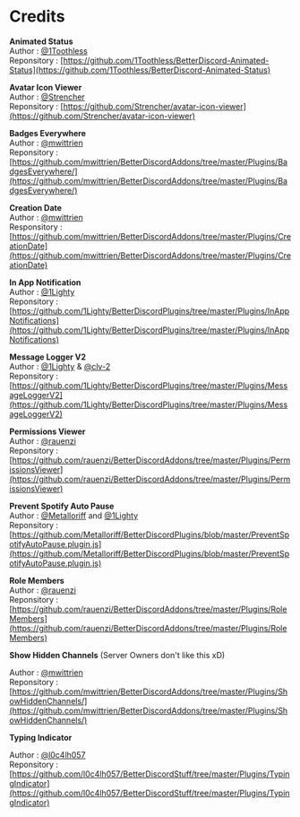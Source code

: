 # Credits

**Animated Status** <br/> 
Author : [@1Toothless](https://github.com/1Toothless)<br/>
Reponsitory : [https://github.com/1Toothless/BetterDiscord-Animated-Status](https://github.com/1Toothless/BetterDiscord-Animated-Status)

**Avatar Icon Viewer**<br/>
Author : [@Strencher](https://github.com/Strencher)<br/>
Reponsitory : [https://github.com/Strencher/avatar-icon-viewer](https://github.com/Strencher/avatar-icon-viewer)

**Badges Everywhere**<br/>
Author : [@mwittrien](https://github.com/mwittrien)<br/>
Reponsitory : [https://github.com/mwittrien/BetterDiscordAddons/tree/master/Plugins/BadgesEverywhere/](https://github.com/mwittrien/BetterDiscordAddons/tree/master/Plugins/BadgesEverywhere/)

**Creation Date**<br/>
Author : [@mwittrien](https://github.com/mwittrien)<br/>
Responsitory : [https://github.com/mwittrien/BetterDiscordAddons/tree/master/Plugins/CreationDate](https://github.com/mwittrien/BetterDiscordAddons/tree/master/Plugins/CreationDate)

**In App Notification**<br/>
Author : [@1Lighty](https://github.com/1Lighty)<br/>
Reponsitory : [https://github.com/1Lighty/BetterDiscordPlugins/tree/master/Plugins/InAppNotifications](https://github.com/1Lighty/BetterDiscordPlugins/tree/master/Plugins/InAppNotifications)

**Message Logger V2**<br/>
Author : [@1Lighty](https://github.com/1Lighty) & [@clv-2](https://github.com/clv-2)<br/>
Reponsitory : [https://github.com/1Lighty/BetterDiscordPlugins/tree/master/Plugins/MessageLoggerV2](https://github.com/1Lighty/BetterDiscordPlugins/tree/master/Plugins/MessageLoggerV2)

**Permissions Viewer**<br/>
Author : [@rauenzi](https://github.com/rauenzi)<br/>
Reponsitory : [https://github.com/rauenzi/BetterDiscordAddons/tree/master/Plugins/PermissionsViewer](https://github.com/rauenzi/BetterDiscordAddons/tree/master/Plugins/PermissionsViewer)

**Prevent Spotify Auto Pause**<br/>
Author : [@Metalloriff](https://github.com/Metalloriff) and [@1Lighty](https://github.com/1Lighty)<br/>
Reponsitory : [https://github.com/Metalloriff/BetterDiscordPlugins/blob/master/PreventSpotifyAutoPause.plugin.js](https://github.com/Metalloriff/BetterDiscordPlugins/blob/master/PreventSpotifyAutoPause.plugin.js)

**Role Members**<br/>
Author : [@rauenzi](https://github.com/rauenzi)<br/>
Reponsitory : [https://github.com/rauenzi/BetterDiscordAddons/tree/master/Plugins/RoleMembers](https://github.com/rauenzi/BetterDiscordAddons/tree/master/Plugins/RoleMembers)

**Show Hidden Channels** (Server Owners don't like this xD)<br/>

Author : [@mwittrien](https://github.com/mwittrien)<br/>
Reponsitory : [https://github.com/mwittrien/BetterDiscordAddons/tree/master/Plugins/ShowHiddenChannels/](https://github.com/mwittrien/BetterDiscordAddons/tree/master/Plugins/ShowHiddenChannels/)

**Typing Indicator**<br/>

Author : [@l0c4lh057](https://github.com/l0c4lh057)<br/>
Reponsitory : [https://github.com/l0c4lh057/BetterDiscordStuff/tree/master/Plugins/TypingIndicator](https://github.com/l0c4lh057/BetterDiscordStuff/tree/master/Plugins/TypingIndicator)

